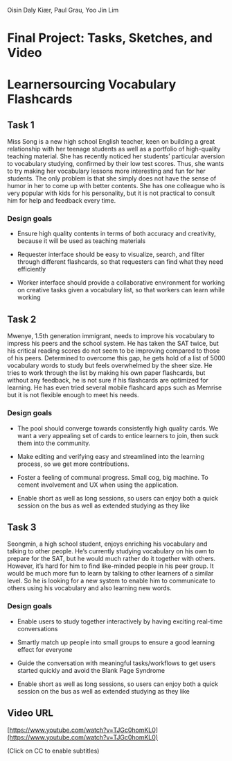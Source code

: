 Oisin Daly Kiær, Paul Grau, Yoo Jin Lim

# Final Project: Tasks, Sketches, and Video
# Learnersourcing Vocabulary Flashcards

## Task 1 

Miss Song is a new high school English teacher, keen on building a great relationship with her teenage students as well as a portfolio of high-quality teaching material. She has recently noticed her students’ particular aversion to vocabulary studying, confirmed by their low test scores. Thus, she wants to try making her vocabulary lessons more interesting and fun for her students. The only problem is that she simply does not have the sense of humor in her to come up with better contents. She has one colleague who is very popular with kids for his personality, but it is not practical to consult him for help and feedback every time. 

### Design goals

* Ensure high quality contents in terms of both accuracy and creativity, because it will be used as teaching materials

* Requester interface should be easy to visualize, search, and filter through different flashcards, so that requesters can find what they need efficiently

* Worker interface should provide a collaborative environment for working on creative tasks given a vocabulary list, so that workers can learn while working

## Task 2 

Mwenye, 1.5th generation immigrant, needs to improve his vocabulary to impress his peers and the school system. He has taken the SAT twice, but his critical reading scores do not seem to be improving compared to those of his peers. Determined to overcome this gap, he gets hold of a list of 5000 vocabulary words to study but feels overwhelmed by the sheer size. He tries to work through the list by making his own paper flashcards, but without any feedback, he is not sure if his flashcards are optimized for learning. He has even tried several mobile flashcard apps such as Memrise but it is not flexible enough to meet his needs.   

### Design goals

* The pool should converge towards consistently high quality cards. We want a very appealing set of cards to entice learners to join, then suck them into the community.

* Make editing and verifying easy and streamlined into the learning process, so we get more contributions.

* Foster a feeling of communal progress. Small cog, big machine. To cement involvement and UX when using the application.

* Enable short as well as long sessions, so users can enjoy both a quick session on the bus as well as extended studying as they like

## Task 3 

Seongmin, a high school student, enjoys enriching his vocabulary and talking to other people. He’s currently studying vocabulary on his own to prepare for the SAT, but he would much rather do it together with others. However, it’s hard for him to find like-minded people in his peer group. It would be much more fun to learn by talking to other learners of a similar level. So he is looking for a new system to enable him to communicate to others using his vocabulary and also learning new words.

### Design goals

* Enable users to study together interactively by having exciting real-time conversations

* Smartly match up people into small groups to ensure a good learning effect for everyone

* Guide the conversation with meaningful tasks/workflows to get users started quickly and avoid the Blank Page Syndrome

* Enable short as well as long sessions, so users can enjoy both a quick session on the bus as well as extended studying as they like

## Video URL

[https://www.youtube.com/watch?v=TJGc0homKL0](https://www.youtube.com/watch?v=TJGc0homKL0)

(Click on CC to enable subtitles)
  

